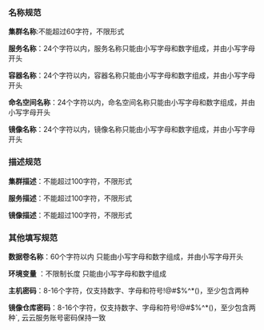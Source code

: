 ### 名称规范
**集群名称**:不能超过60字符，不限形式

**服务名称**：24个字符以内，服务名称只能由小写字母和数字组成，并由小写字母开头

**容器名称**：24个字符以内，容器名称只能由小写字母和数字组成，并由小写字母开头

**命名空间名称**：24个字符以内，命名空间名称只能由小写字母和数字组成，并由小写字母开头

**镜像名称**：24个字符以内，镜像名称只能由小写字母和数字组成，并由小写字母开头


### 描述规范
**集群描述**：不能超过100字符，不限形式

**服务描述**：不能超过100字符，不限形式

**镜像描述**：不能超过100字符，不限形式

### 其他填写规范

**数据卷名称**：60个字符以内 只能由小写字母和数字组成，并由小写字母开头

**环境变量** ：不限制长度 只能由小写字母和数字组成

**主机密码**：8-16个字符，仅支持数字、字母和符号!@#$%^*()，至少包含两种

**镜像仓库密码**：8-16个字符，仅支持数字、字母和符号!@#$%^*()，至少包含两种`, 云云服务账号密码保持一致  
